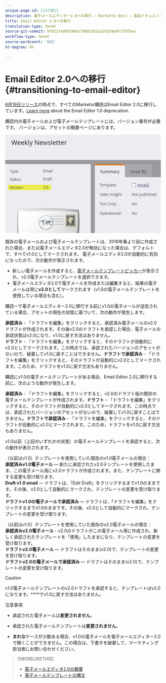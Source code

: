 ```yaml
---
unique-page-id: 11373011
description: 電子メールエディター2.0への移行 — Marketto Docs — 製品ドキュメント
title: Email Editor 2.0への移行
translation-type: tm+mt
source-git-commit: 0f0217a88929661798015b51a26259a973f9f6ea
workflow-type: tm+mt
source-wordcount: '631'
ht-degree: 0%

---
```



# Email Editor 2.0への移行{#transitioning-to-email-editor}

[6月19日リリース](/help/marketo/release-notes/2016/release-notes-spring-16.md)の時点で、すべてのMarketor購読はEmail Editor 2.0に移行しています。[Learn more](https://nation.marketo.com/docs/DOC-7038) about the Email Editor 1.0 deprecation.

購読内の電子メールおよび電子メールテンプレートには、バージョン番号が必要です。 バージョンは、アセットの概要ページにあります。

![](assets/five-5.png)

既存の電子メールおよび電子メールテンプレートは、2016年春より前に作成された場合、または電子メールエディタ2.0が無効になった場合は、デフォルトで、すべてv1.0としてマークされます。 電子メールエディタ2.0が自動的に有効になったので、次の動作が表示されます。

* 新しい電子メールを作成すると、[電子メールテンプレートピッカー](email-template-picker-overview.md)が表示され、v2.0電子メールテンプレートを選択できます。
* 電子メールエディタ2.0で電子メールを作成または編集すると、結果の電子メールは常に&#x200B;**v2.0として**&#x200B;マークされます（v1.0の電子メールテンプレートを使用している場合も含む）。

購読ーで電子メールエディター2.0に移行する前にv1.0の電子メールが送信されている場合、アセットの現在の状態に基づいて、次の動作が発生します。

**承認済み** - 「ドラフトを編集」をクリックすると、承認済み電子メールのv2.0ドラフトが作成されます。その後v2.0のドラフトを承認した場合、電子メールの承認状態はv2.0になり、v1.0に戻す方法はありません。\
**ドラフト** - 「ドラフトを編集」をクリックすると、そのドラフトが自動的にv2.0としてマークされます。この時点では、承認されたバージョンのアセットがないので、破棄してv1.0に戻すことはできません。**ドラフトで承認済み** - 「ドラフトを編集」をクリックすると、そのドラフトが自動的にv2.0としてマークされます。このため、ドラフトをv1.0に戻す方法もありません。

購読にv1.0の電子メールテンプレートがある場合、Email Editor 2.0に移行する前に、次のような動作が発生します。

**承認済み** - 「ドラフトを編集」をクリックすると、v2.0のドラフト版の既存の電子メールテンプレートが作成されます。**ドラフト** - 「ドラフトを編集」をクリックすると、そのドラフトが自動的にv2.0としてマークされます。この時点では、承認されたバージョンのアセットがないので、破棄してv1.0に戻すことはできません。**ドラフトで承認済み** - 「ドラフトを編集」をクリックすると、そのドラフトが自動的にv2.0とマークされます。このため、ドラフトをv1.0に戻す方法もありません。

v1.0以前（上記のいずれかの状態）の電子メールテンプレートを承認すると、次の動作が表示されます。

（以前はv1.0）テンプレートを使用していた既存のv1.0電子メールの場合：\
**承認済みv1.0電子メール**  — 新たに承認されたv2.0テンプレートを使用したまま、この電子メール用にv2.0ドラフトが作成されます。また、テンプレートに関する変更も受け取ります。\
**Draft v1.0 email**  — ドラフトは、「Edit Draft」をクリックするまでv1.0のままです。その後、v2.0として自動的にマークされ、テンプレートの変更を受け取ります。\
**ドラフトv1.0の電子メールで承認済み**  — ドラフトは、「ドラフトを編集」をクリックするまでv1.0のままです。その後、v2.0として自動的にマークされ、テンプレートの変更を受け取ります。

（以前はv1.0）テンプレートを使用していた既存のv2.0電子メールの場合：\
**承認済みv2.0電子メール** - v2.0のドラフトがこの電子メール用に作成され、新しく承認されたテンプレートを「使用」したままになり、テンプレートの変更を受け取ります。\
**ドラフトv2.0電子メール**  — ドラフトはそのまま(v2.0)で、テンプレートの変更を受け取ります。\
**ドラフトv2.0の電子メールで承認済み**  — ドラフトはそのまま(v2.0)で、テンプレートの変更を受け取ります。

>[!CAUTION]
>
>v1.0電子メールテンプレートのv2.0ドラフトを承認すると、テンプレートはv2.0になります。****&#x200B;でv1.0に戻す方法はありません。

注意事項

* 承認された電子メールは&#x200B;**変更されません**。

* 承認された電子メールテンプレートは&#x200B;**変更されません**。

* **まれな**&#x200B;ケースが少数ある場合、v1.0の電子メールを電子メールエディター2.0で開くことができません。この場合は、下書きを破棄して、マーケティング担当者にお問い合わせください。

>[!MORELIKETHIS]
>
>* [電子メールエディタ2.0の概要](/help/marketo/product-docs/email-marketing/general/email-editor-2/email-editor-v2-0-overview.md)
>* [電子メールテンプレートの構文](/help/marketo/product-docs/email-marketing/general/email-editor-2/email-template-syntax.md)

